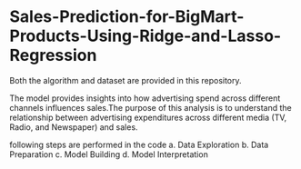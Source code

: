 # Sales-Prediction-for-BigMart-Products-Using-Ridge-and-Lasso-Regression

Both the algorithm and dataset are provided in this repository.

The model provides insights into how advertising spend across different channels influences sales.The purpose of this analysis is to understand the relationship between advertising expenditures across different media (TV, Radio, and Newspaper) and sales. 

following steps are performed in the code
a. Data Exploration
b. Data Preparation
c. Model Building
d. Model Interpretation
